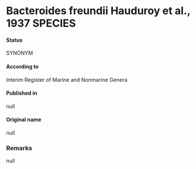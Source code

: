 Bacteroides freundii Hauduroy et al., 1937 SPECIES
=======

#### Status
SYNONYM

#### According to
Interim Register of Marine and Nonmarine Genera

#### Published in
null

#### Original name
null

### Remarks
null